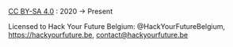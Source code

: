 [CC BY-SA 4.0](https://creativecommons.org/licenses/by-sa/4.0/) :  2020 -> Present

Licensed to Hack Your Future Belgium: @HackYourFutureBelgium, https://hackyourfuture.be, contact@hackyourfuture.be
